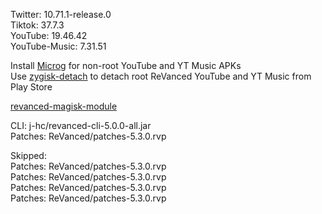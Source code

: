 Twitter: 10.71.1-release.0  
Tiktok: 37.7.3  
YouTube: 19.46.42  
YouTube-Music: 7.31.51  

Install [Microg](https://github.com/ReVanced/GmsCore/releases) for non-root YouTube and YT Music APKs  
Use [zygisk-detach](https://github.com/j-hc/zygisk-detach) to detach root ReVanced YouTube and YT Music from Play Store  

[revanced-magisk-module](https://github.com/j-hc/revanced-magisk-module)
  
CLI: j-hc/revanced-cli-5.0.0-all.jar  
Patches: ReVanced/patches-5.3.0.rvp    

Skipped:  
Patches: ReVanced/patches-5.3.0.rvp    
Patches: ReVanced/patches-5.3.0.rvp    
Patches: ReVanced/patches-5.3.0.rvp    
Patches: ReVanced/patches-5.3.0.rvp            
